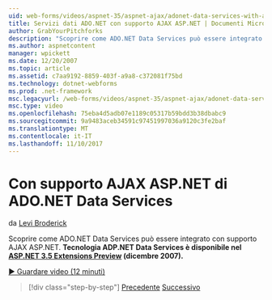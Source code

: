 ```yaml
---
uid: web-forms/videos/aspnet-35/aspnet-ajax/adonet-data-services-with-aspnet-ajax-support
title: Servizi dati ADO.NET con supporto AJAX ASP.NET | Documenti Microsoft
author: GrabYourPitchforks
description: "Scoprire come ADO.NET Data Services può essere integrato con supporto AJAX ASP.NET. Tecnologia di servizi dati ADP.NET è disponibile in E. 3.5 di ASP.NET..."
ms.author: aspnetcontent
manager: wpickett
ms.date: 12/20/2007
ms.topic: article
ms.assetid: c7aa9192-8859-403f-a9a8-c372081f75bd
ms.technology: dotnet-webforms
ms.prod: .net-framework
msc.legacyurl: /web-forms/videos/aspnet-35/aspnet-ajax/adonet-data-services-with-aspnet-ajax-support
msc.type: video
ms.openlocfilehash: 75eba4d5adb07e1189c05317b59bdd3b38dbabc9
ms.sourcegitcommit: 9a9483aceb34591c97451997036a9120c3fe2baf
ms.translationtype: MT
ms.contentlocale: it-IT
ms.lasthandoff: 11/10/2017
---
```

<a name="adonet-data-services-with-aspnet-ajax-support"></a>Con supporto AJAX ASP.NET di ADO.NET Data Services
====================
da [Levi Broderick](https://github.com/GrabYourPitchforks)

Scoprire come ADO.NET Data Services può essere integrato con supporto AJAX ASP.NET. **Tecnologia ADP.NET Data Services è disponibile nel [ASP.NET 3.5 Extensions Preview](https://www.asp.net/downloads/35-sp1#find) (dicembre 2007).**

[&#9654; Guardare video (12 minuti)](https://channel9.msdn.com/Blogs/ASP-NET-Site-Videos/adonet-data-services-with-aspnet-ajax-support)

>[!div class="step-by-step"]
[Precedente](aspnet-ajax-a-demonstration-of-aspnet-ajax.md)
[Successivo](introduction-to-aspnet-ajax-history.md)
